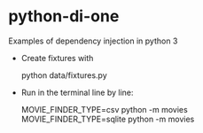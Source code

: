 # python-di-one
Examples of dependency injection in python 3


* Create fixtures with 

    python data/fixtures.py


* Run in the terminal line by line:

    MOVIE_FINDER_TYPE=csv python -m movies
    MOVIE_FINDER_TYPE=sqlite python -m movies


